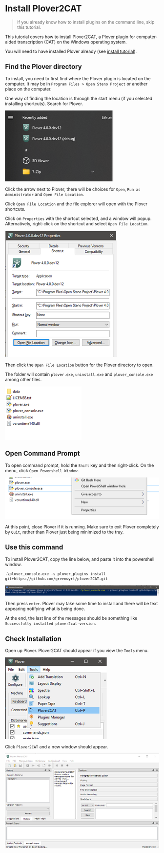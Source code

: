 # Install Plover2CAT

> If you already know how to install plugins on the command line, skip this tutorial.

This tutorial covers how to install Plover2CAT, a Plover plugin for computer-aided transcription (CAT) on the Windows operating system. 

You will need to have installed Plover already (see [install tutorial](install-plover.md)).

## Find the Plover directory

To install, you need to first find where the Plover plugin is located on the computer. It may be in `Program Files > Open Steno Project` or another place on the computer.

One way of finding the location is through the start menu (if you selected installing shortcuts). Search for Plover. 

![Plover in start menu](images/startmenu.png)

Click the arrow next to Plover, there will be choices for `Open`, `Run as Administrator` and `Open File Location`.

Click `Open File Location` and the file explorer will open with the Plover shortcuts. 

Click on `Properties` with the shortcut selected, and a window will popup. Alternatively, right-click on the shortcut and select `Open File Location`.

![Plover shortcut property window](images/ploverlocation.png)

Then click the `Open File Location` button for the Plover directory to open.

The folder will contain `plover.exe`, `uninstall.exe` and `plover_console.exe` among other files.

![Plover folder](images/ploverfolder.png)

## Open Command Prompt

To open command prompt, hold the `Shift` key and then right-click. On the menu, click `Open Powershell Window`.

![Open Command Prompt](images/commandprompt.png)

At this point, close Plover if it is running. Make sure to exit Plover completely by `Quit`, rather than Plover just being minimized to the tray.

## Use this command

To install Plover2CAT, copy the line below, and paste it into the powershell window.

```
.\plover_console.exe -s plover_plugins install git+https://github.com/greenwyrt/plover2CAT.git
```

![Code in command prompt](images/powershell.png)

Then press `enter`. Plover may take some time to install and there will be text appearing notifying what is being done.

At the end, the last line of the messages should be something like `Successfully installed plover2cat-version`.

## Check Installation

Open up Plover. Plover2CAT should appear if you view the `Tools` menu.

![Plover tools menu](images/plovertools.png)

Click `Plover2CAT` and a new window should appear.

![Plover2CAT editor window](images/editor.png)

